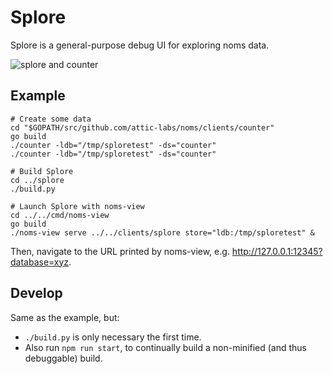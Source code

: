 # Splore

Splore is a general-purpose debug UI for exploring noms data.

![splore and counter](screenshot.png)

## Example

```
# Create some data
cd "$GOPATH/src/github.com/attic-labs/noms/clients/counter"
go build
./counter -ldb="/tmp/sploretest" -ds="counter"
./counter -ldb="/tmp/sploretest" -ds="counter"

# Build Splore
cd ../splore
./build.py

# Launch Splore with noms-view
cd ../../cmd/noms-view
go build
./noms-view serve ../../clients/splore store="ldb:/tmp/sploretest" &
```

Then, navigate to the URL printed by noms-view, e.g. http://127.0.0.1:12345?database=xyz.

## Develop

Same as the example, but:
* `./build.py` is only necessary the first time.
* Also run `npm run start`, to continually build a non-minified (and thus debuggable) build.
